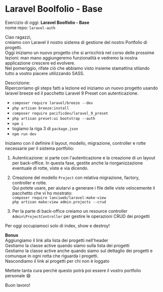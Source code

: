 # Laravel Boolfolio - Base

Esercizio di oggi: **Laravel Boolfolio - Base**  
nome repo: `laravel-auth`

Ciao ragazzi,  
creiamo con Laravel il nostro sistema di gestione del nostro Portfolio di progetti.  
Oggi iniziamo un nuovo progetto che si arricchirà nel corso delle prossime lezioni: man mano aggiungeremo funzionalità e vedremo la nostra applicazione crescere ed evolvere.  
Nel pomeriggio, rifate ciò che abbiamo visto insieme stamattina stilando tutto a vostro piacere utilizzando SASS.

Descrizione:  
Ripercorriamo gli steps fatti a lezione ed iniziamo un nuovo progetto usando laravel breeze ed il pacchetto Laravel 9 Preset con autenticazione.

-   `composer require laravel/breeze --dev`
-   `php artisan breeze:install`
-   `composer require pacificdev/laravel_9_preset`
-   `php artisan preset:ui bootstrap --auth`
-   `npm i`
-   togiamo la riga 3 di `package.json`
-   `npm run dev`

Iniziamo con il definire il layout, modello, migrazione, controller e rotte necessarie per il sistema portfolio:

1. Autenticazione: si parte con l'autenticazione e la creazione di un layout per back-office. In questa fase, gestite anche la riorganizzazione eventuale di rotte, viste e via dicendo.

2. Creazione del modello `Project` con relativa migrazione, factory, controller e rotte.  
   Qui potete usare, per aiutarvi a generare i file delle viste velocemente il pacchetto che vi ho mostrato:  
   `composer require lanciweb/laravel-make-view`  
   `php artisan make:view admin.projects --crud`

3. Per la parte di back-office creiamo un resource controller `Admin\ProjectController` per gestire le operazioni CRUD dei progetti

Per oggi occupiamoci solo di index, show e destroy!

**Bonus**  
Aggiungiamo il link alla lista dei progetti nell'header  
Gestiamo la classe active quando siamo sulla lista dei progetti  
Gestiamo la classe active anche quando siamo sul dettaglio dei progetti e comunque in ogni rotta che riguarda i progetti.  
Nascondiamo il link ai progetti per chi non è loggato

Mettete tanta cura perchè questo potrà poi essere il vostro portfolio personale :smile:

Buon lavoro!
